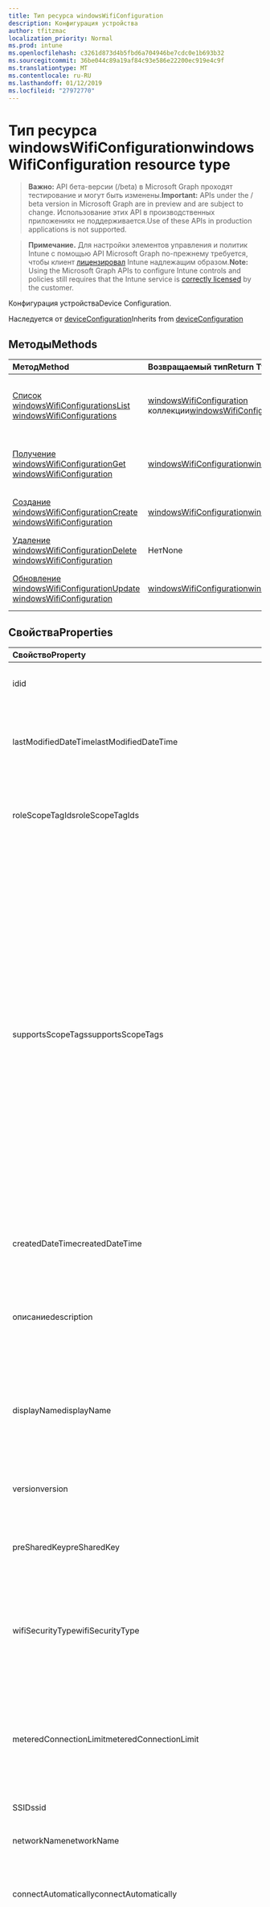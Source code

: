 ```yaml
---
title: Тип ресурса windowsWifiConfiguration
description: Конфигурация устройства
author: tfitzmac
localization_priority: Normal
ms.prod: intune
ms.openlocfilehash: c3261d873d4b5fbd6a704946be7cdc0e1b693b32
ms.sourcegitcommit: 36be044c89a19af84c93e586e22200ec919e4c9f
ms.translationtype: MT
ms.contentlocale: ru-RU
ms.lasthandoff: 01/12/2019
ms.locfileid: "27972770"
---
```

# <a name="windowswificonfiguration-resource-type"></a><span data-ttu-id="8ffb7-103">Тип ресурса windowsWifiConfiguration</span><span class="sxs-lookup"><span data-stu-id="8ffb7-103">windowsWifiConfiguration resource type</span></span>

> <span data-ttu-id="8ffb7-104">**Важно:** API бета-версии (/beta) в Microsoft Graph проходят тестирование и могут быть изменены.</span><span class="sxs-lookup"><span data-stu-id="8ffb7-104">**Important:** APIs under the / beta version in Microsoft Graph are in preview and are subject to change.</span></span> <span data-ttu-id="8ffb7-105">Использование этих API в производственных приложениях не поддерживается.</span><span class="sxs-lookup"><span data-stu-id="8ffb7-105">Use of these APIs in production applications is not supported.</span></span>

> <span data-ttu-id="8ffb7-106">**Примечание.** Для настройки элементов управления и политик Intune с помощью API Microsoft Graph по-прежнему требуется, чтобы клиент [лицензировал](https://go.microsoft.com/fwlink/?linkid=839381) Intune надлежащим образом.</span><span class="sxs-lookup"><span data-stu-id="8ffb7-106">**Note:** Using the Microsoft Graph APIs to configure Intune controls and policies still requires that the Intune service is [correctly licensed](https://go.microsoft.com/fwlink/?linkid=839381) by the customer.</span></span>

<span data-ttu-id="8ffb7-107">Конфигурация устройства</span><span class="sxs-lookup"><span data-stu-id="8ffb7-107">Device Configuration.</span></span>

<span data-ttu-id="8ffb7-108">Наследуется от [deviceConfiguration](../resources/intune-deviceconfig-deviceconfiguration.md)</span><span class="sxs-lookup"><span data-stu-id="8ffb7-108">Inherits from [deviceConfiguration](../resources/intune-deviceconfig-deviceconfiguration.md)</span></span>

## <a name="methods"></a><span data-ttu-id="8ffb7-109">Методы</span><span class="sxs-lookup"><span data-stu-id="8ffb7-109">Methods</span></span>
|<span data-ttu-id="8ffb7-110">Метод</span><span class="sxs-lookup"><span data-stu-id="8ffb7-110">Method</span></span>|<span data-ttu-id="8ffb7-111">Возвращаемый тип</span><span class="sxs-lookup"><span data-stu-id="8ffb7-111">Return Type</span></span>|<span data-ttu-id="8ffb7-112">Описание</span><span class="sxs-lookup"><span data-stu-id="8ffb7-112">Description</span></span>|
|:---|:---|:---|
|[<span data-ttu-id="8ffb7-113">Список windowsWifiConfigurations</span><span class="sxs-lookup"><span data-stu-id="8ffb7-113">List windowsWifiConfigurations</span></span>](../api/intune-deviceconfig-windowswificonfiguration-list.md)|<span data-ttu-id="8ffb7-114">[windowsWifiConfiguration](../resources/intune-deviceconfig-windowswificonfiguration.md) коллекции</span><span class="sxs-lookup"><span data-stu-id="8ffb7-114">[windowsWifiConfiguration](../resources/intune-deviceconfig-windowswificonfiguration.md) collection</span></span>|<span data-ttu-id="8ffb7-115">Свойства списка и связей объектов [windowsWifiConfiguration](../resources/intune-deviceconfig-windowswificonfiguration.md) .</span><span class="sxs-lookup"><span data-stu-id="8ffb7-115">List properties and relationships of the [windowsWifiConfiguration](../resources/intune-deviceconfig-windowswificonfiguration.md) objects.</span></span>|
|[<span data-ttu-id="8ffb7-116">Получение windowsWifiConfiguration</span><span class="sxs-lookup"><span data-stu-id="8ffb7-116">Get windowsWifiConfiguration</span></span>](../api/intune-deviceconfig-windowswificonfiguration-get.md)|[<span data-ttu-id="8ffb7-117">windowsWifiConfiguration</span><span class="sxs-lookup"><span data-stu-id="8ffb7-117">windowsWifiConfiguration</span></span>](../resources/intune-deviceconfig-windowswificonfiguration.md)|<span data-ttu-id="8ffb7-118">Чтение свойства и связи объекта [windowsWifiConfiguration](../resources/intune-deviceconfig-windowswificonfiguration.md) .</span><span class="sxs-lookup"><span data-stu-id="8ffb7-118">Read properties and relationships of the [windowsWifiConfiguration](../resources/intune-deviceconfig-windowswificonfiguration.md) object.</span></span>|
|[<span data-ttu-id="8ffb7-119">Создание windowsWifiConfiguration</span><span class="sxs-lookup"><span data-stu-id="8ffb7-119">Create windowsWifiConfiguration</span></span>](../api/intune-deviceconfig-windowswificonfiguration-create.md)|[<span data-ttu-id="8ffb7-120">windowsWifiConfiguration</span><span class="sxs-lookup"><span data-stu-id="8ffb7-120">windowsWifiConfiguration</span></span>](../resources/intune-deviceconfig-windowswificonfiguration.md)|<span data-ttu-id="8ffb7-121">Создание нового объекта [windowsWifiConfiguration](../resources/intune-deviceconfig-windowswificonfiguration.md) .</span><span class="sxs-lookup"><span data-stu-id="8ffb7-121">Create a new [windowsWifiConfiguration](../resources/intune-deviceconfig-windowswificonfiguration.md) object.</span></span>|
|[<span data-ttu-id="8ffb7-122">Удаление windowsWifiConfiguration</span><span class="sxs-lookup"><span data-stu-id="8ffb7-122">Delete windowsWifiConfiguration</span></span>](../api/intune-deviceconfig-windowswificonfiguration-delete.md)|<span data-ttu-id="8ffb7-123">Нет</span><span class="sxs-lookup"><span data-stu-id="8ffb7-123">None</span></span>|<span data-ttu-id="8ffb7-124">Удаляет [windowsWifiConfiguration](../resources/intune-deviceconfig-windowswificonfiguration.md).</span><span class="sxs-lookup"><span data-stu-id="8ffb7-124">Deletes a [windowsWifiConfiguration](../resources/intune-deviceconfig-windowswificonfiguration.md).</span></span>|
|[<span data-ttu-id="8ffb7-125">Обновление windowsWifiConfiguration</span><span class="sxs-lookup"><span data-stu-id="8ffb7-125">Update windowsWifiConfiguration</span></span>](../api/intune-deviceconfig-windowswificonfiguration-update.md)|[<span data-ttu-id="8ffb7-126">windowsWifiConfiguration</span><span class="sxs-lookup"><span data-stu-id="8ffb7-126">windowsWifiConfiguration</span></span>](../resources/intune-deviceconfig-windowswificonfiguration.md)|<span data-ttu-id="8ffb7-127">Обновление свойства объекта [windowsWifiConfiguration](../resources/intune-deviceconfig-windowswificonfiguration.md) .</span><span class="sxs-lookup"><span data-stu-id="8ffb7-127">Update the properties of a [windowsWifiConfiguration](../resources/intune-deviceconfig-windowswificonfiguration.md) object.</span></span>|

## <a name="properties"></a><span data-ttu-id="8ffb7-128">Свойства</span><span class="sxs-lookup"><span data-stu-id="8ffb7-128">Properties</span></span>
|<span data-ttu-id="8ffb7-129">Свойство</span><span class="sxs-lookup"><span data-stu-id="8ffb7-129">Property</span></span>|<span data-ttu-id="8ffb7-130">Тип</span><span class="sxs-lookup"><span data-stu-id="8ffb7-130">Type</span></span>|<span data-ttu-id="8ffb7-131">Описание</span><span class="sxs-lookup"><span data-stu-id="8ffb7-131">Description</span></span>|
|:---|:---|:---|
|<span data-ttu-id="8ffb7-132">id</span><span class="sxs-lookup"><span data-stu-id="8ffb7-132">id</span></span>|<span data-ttu-id="8ffb7-133">Строка</span><span class="sxs-lookup"><span data-stu-id="8ffb7-133">String</span></span>|<span data-ttu-id="8ffb7-134">Ключ объекта.</span><span class="sxs-lookup"><span data-stu-id="8ffb7-134">Key of the entity.</span></span> <span data-ttu-id="8ffb7-135">Наследуется от [deviceConfiguration](../resources/intune-deviceconfig-deviceconfiguration.md).</span><span class="sxs-lookup"><span data-stu-id="8ffb7-135">Inherited from [deviceConfiguration](../resources/intune-deviceconfig-deviceconfiguration.md)</span></span>|
|<span data-ttu-id="8ffb7-136">lastModifiedDateTime</span><span class="sxs-lookup"><span data-stu-id="8ffb7-136">lastModifiedDateTime</span></span>|<span data-ttu-id="8ffb7-137">DateTimeOffset</span><span class="sxs-lookup"><span data-stu-id="8ffb7-137">DateTimeOffset</span></span>|<span data-ttu-id="8ffb7-138">Дата и время последнего изменения объекта.</span><span class="sxs-lookup"><span data-stu-id="8ffb7-138">DateTime the object was last modified.</span></span> <span data-ttu-id="8ffb7-139">Наследуется от [deviceConfiguration](../resources/intune-deviceconfig-deviceconfiguration.md).</span><span class="sxs-lookup"><span data-stu-id="8ffb7-139">Inherited from [deviceConfiguration](../resources/intune-deviceconfig-deviceconfiguration.md)</span></span>|
|<span data-ttu-id="8ffb7-140">roleScopeTagIds</span><span class="sxs-lookup"><span data-stu-id="8ffb7-140">roleScopeTagIds</span></span>|<span data-ttu-id="8ffb7-141">Коллекция String</span><span class="sxs-lookup"><span data-stu-id="8ffb7-141">String collection</span></span>|<span data-ttu-id="8ffb7-142">Список областей теги для данного экземпляра сущности.</span><span class="sxs-lookup"><span data-stu-id="8ffb7-142">List of Scope Tags for this Entity instance.</span></span> <span data-ttu-id="8ffb7-143">Наследуется от [deviceConfiguration](../resources/intune-deviceconfig-deviceconfiguration.md).</span><span class="sxs-lookup"><span data-stu-id="8ffb7-143">Inherited from [deviceConfiguration](../resources/intune-deviceconfig-deviceconfiguration.md)</span></span>|
|<span data-ttu-id="8ffb7-144">supportsScopeTags</span><span class="sxs-lookup"><span data-stu-id="8ffb7-144">supportsScopeTags</span></span>|<span data-ttu-id="8ffb7-145">Логический</span><span class="sxs-lookup"><span data-stu-id="8ffb7-145">Boolean</span></span>|<span data-ttu-id="8ffb7-146">Указывает, поддерживает ли базовой конфигурации устройства назначения тегов области действия.</span><span class="sxs-lookup"><span data-stu-id="8ffb7-146">Indicates whether or not the underlying Device Configuration supports the assignment of scope tags.</span></span> <span data-ttu-id="8ffb7-147">Присвоение свойства ScopeTags не допускается, если это значение равно false и сущности не будут недоступны пользователям с заданной областью.</span><span class="sxs-lookup"><span data-stu-id="8ffb7-147">Assigning to the ScopeTags property is not allowed when this value is false and entities will not be visible to scoped users.</span></span> <span data-ttu-id="8ffb7-148">Это происходит для политик прежних версий, созданные в Silverlight и можно устранить, удаление и повторное создание политики на портале Azure.</span><span class="sxs-lookup"><span data-stu-id="8ffb7-148">This occurs for Legacy policies created in Silverlight and can be resolved by deleting and recreating the policy in the Azure Portal.</span></span> <span data-ttu-id="8ffb7-149">Это свойство доступно только для чтения.</span><span class="sxs-lookup"><span data-stu-id="8ffb7-149">This property is read-only.</span></span> <span data-ttu-id="8ffb7-150">Наследуется от [deviceConfiguration](../resources/intune-deviceconfig-deviceconfiguration.md).</span><span class="sxs-lookup"><span data-stu-id="8ffb7-150">Inherited from [deviceConfiguration](../resources/intune-deviceconfig-deviceconfiguration.md)</span></span>|
|<span data-ttu-id="8ffb7-151">createdDateTime</span><span class="sxs-lookup"><span data-stu-id="8ffb7-151">createdDateTime</span></span>|<span data-ttu-id="8ffb7-152">DateTimeOffset</span><span class="sxs-lookup"><span data-stu-id="8ffb7-152">DateTimeOffset</span></span>|<span data-ttu-id="8ffb7-153">Дата и время создания объекта.</span><span class="sxs-lookup"><span data-stu-id="8ffb7-153">DateTime the object was created.</span></span> <span data-ttu-id="8ffb7-154">Наследуется от [deviceConfiguration](../resources/intune-deviceconfig-deviceconfiguration.md).</span><span class="sxs-lookup"><span data-stu-id="8ffb7-154">Inherited from [deviceConfiguration](../resources/intune-deviceconfig-deviceconfiguration.md)</span></span>|
|<span data-ttu-id="8ffb7-155">описание</span><span class="sxs-lookup"><span data-stu-id="8ffb7-155">description</span></span>|<span data-ttu-id="8ffb7-156">Строка</span><span class="sxs-lookup"><span data-stu-id="8ffb7-156">String</span></span>|<span data-ttu-id="8ffb7-157">Указанное администратором описание конфигурации устройства.</span><span class="sxs-lookup"><span data-stu-id="8ffb7-157">Admin provided description of the Device Configuration.</span></span> <span data-ttu-id="8ffb7-158">Наследуется от [deviceConfiguration](../resources/intune-deviceconfig-deviceconfiguration.md).</span><span class="sxs-lookup"><span data-stu-id="8ffb7-158">Inherited from [deviceConfiguration](../resources/intune-deviceconfig-deviceconfiguration.md)</span></span>|
|<span data-ttu-id="8ffb7-159">displayName</span><span class="sxs-lookup"><span data-stu-id="8ffb7-159">displayName</span></span>|<span data-ttu-id="8ffb7-160">Строка</span><span class="sxs-lookup"><span data-stu-id="8ffb7-160">String</span></span>|<span data-ttu-id="8ffb7-161">Указанное администратором имя конфигурации устройства.</span><span class="sxs-lookup"><span data-stu-id="8ffb7-161">Admin provided name of the device configuration.</span></span> <span data-ttu-id="8ffb7-162">Наследуется от [deviceConfiguration](../resources/intune-deviceconfig-deviceconfiguration.md).</span><span class="sxs-lookup"><span data-stu-id="8ffb7-162">Inherited from [deviceConfiguration](../resources/intune-deviceconfig-deviceconfiguration.md)</span></span>|
|<span data-ttu-id="8ffb7-163">version</span><span class="sxs-lookup"><span data-stu-id="8ffb7-163">version</span></span>|<span data-ttu-id="8ffb7-164">Int32</span><span class="sxs-lookup"><span data-stu-id="8ffb7-164">Int32</span></span>|<span data-ttu-id="8ffb7-165">Версия конфигурации устройства.</span><span class="sxs-lookup"><span data-stu-id="8ffb7-165">Version of the device configuration.</span></span> <span data-ttu-id="8ffb7-166">Наследуется от [deviceConfiguration](../resources/intune-deviceconfig-deviceconfiguration.md).</span><span class="sxs-lookup"><span data-stu-id="8ffb7-166">Inherited from [deviceConfiguration](../resources/intune-deviceconfig-deviceconfiguration.md)</span></span>|
|<span data-ttu-id="8ffb7-167">preSharedKey</span><span class="sxs-lookup"><span data-stu-id="8ffb7-167">preSharedKey</span></span>|<span data-ttu-id="8ffb7-168">Строка</span><span class="sxs-lookup"><span data-stu-id="8ffb7-168">String</span></span>|<span data-ttu-id="8ffb7-169">Это предварительный ключ для WPA личных Сеть Wi-Fi.</span><span class="sxs-lookup"><span data-stu-id="8ffb7-169">This is the pre-shared key for WPA Personal Wi-Fi network.</span></span>|
|<span data-ttu-id="8ffb7-170">wifiSecurityType</span><span class="sxs-lookup"><span data-stu-id="8ffb7-170">wifiSecurityType</span></span>|[<span data-ttu-id="8ffb7-171">wiFiSecurityType</span><span class="sxs-lookup"><span data-stu-id="8ffb7-171">wiFiSecurityType</span></span>](../resources/intune-deviceconfig-wifisecuritytype.md)|<span data-ttu-id="8ffb7-172">Укажите тип безопасности Wifi.</span><span class="sxs-lookup"><span data-stu-id="8ffb7-172">Specify the Wifi Security Type.</span></span> <span data-ttu-id="8ffb7-173">Возможные значения: `open`, `wpaPersonal`, `wpaEnterprise`, `wep`, `wpa2Personal`, `wpa2Enterprise`.</span><span class="sxs-lookup"><span data-stu-id="8ffb7-173">Possible values are: `open`, `wpaPersonal`, `wpaEnterprise`, `wep`, `wpa2Personal`, `wpa2Enterprise`.</span></span>|
|<span data-ttu-id="8ffb7-174">meteredConnectionLimit</span><span class="sxs-lookup"><span data-stu-id="8ffb7-174">meteredConnectionLimit</span></span>|[<span data-ttu-id="8ffb7-175">meteredConnectionLimitType</span><span class="sxs-lookup"><span data-stu-id="8ffb7-175">meteredConnectionLimitType</span></span>](../resources/intune-deviceconfig-meteredconnectionlimittype.md)|<span data-ttu-id="8ffb7-176">Задать тип ограничение лимитным тарифным планом подключения для Wi-Fi.</span><span class="sxs-lookup"><span data-stu-id="8ffb7-176">Specify the metered connection limit type for the wifi connection.</span></span> <span data-ttu-id="8ffb7-177">Возможные значения: `unrestricted`, `fixed`, `variable`.</span><span class="sxs-lookup"><span data-stu-id="8ffb7-177">Possible values are: `unrestricted`, `fixed`, `variable`.</span></span>|
|<span data-ttu-id="8ffb7-178">SSID</span><span class="sxs-lookup"><span data-stu-id="8ffb7-178">ssid</span></span>|<span data-ttu-id="8ffb7-179">Строка</span><span class="sxs-lookup"><span data-stu-id="8ffb7-179">String</span></span>|<span data-ttu-id="8ffb7-180">Укажите SSID Wi-Fi.</span><span class="sxs-lookup"><span data-stu-id="8ffb7-180">Specify the SSID of the wifi connection.</span></span>|
|<span data-ttu-id="8ffb7-181">networkName</span><span class="sxs-lookup"><span data-stu-id="8ffb7-181">networkName</span></span>|<span data-ttu-id="8ffb7-182">Строка</span><span class="sxs-lookup"><span data-stu-id="8ffb7-182">String</span></span>|<span data-ttu-id="8ffb7-183">Укажите имя конфигурации сети.</span><span class="sxs-lookup"><span data-stu-id="8ffb7-183">Specify the network configuration name.</span></span>|
|<span data-ttu-id="8ffb7-184">connectAutomatically</span><span class="sxs-lookup"><span data-stu-id="8ffb7-184">connectAutomatically</span></span>|<span data-ttu-id="8ffb7-185">Логический</span><span class="sxs-lookup"><span data-stu-id="8ffb7-185">Boolean</span></span>|<span data-ttu-id="8ffb7-186">Укажите, будет ли Wi-Fi следует автоматически подключаться при работе в диапазоне.</span><span class="sxs-lookup"><span data-stu-id="8ffb7-186">Specify whether the wifi connection should connect automatically when in range.</span></span>|
|<span data-ttu-id="8ffb7-187">connectToPreferredNetwork</span><span class="sxs-lookup"><span data-stu-id="8ffb7-187">connectToPreferredNetwork</span></span>|<span data-ttu-id="8ffb7-188">Логический</span><span class="sxs-lookup"><span data-stu-id="8ffb7-188">Boolean</span></span>|<span data-ttu-id="8ffb7-189">Укажите, должны ли Wi-Fi подключаться к более подходящей сети, если уже подключен этой.</span><span class="sxs-lookup"><span data-stu-id="8ffb7-189">Specify whether the wifi connection should connect to more preferred networks when already connected to this one.</span></span>  <span data-ttu-id="8ffb7-190">Требуется ConnectAutomatically значение true.</span><span class="sxs-lookup"><span data-stu-id="8ffb7-190">Requires ConnectAutomatically to be true.</span></span>|
|<span data-ttu-id="8ffb7-191">connectWhenNetworkNameIsHidden</span><span class="sxs-lookup"><span data-stu-id="8ffb7-191">connectWhenNetworkNameIsHidden</span></span>|<span data-ttu-id="8ffb7-192">Логический</span><span class="sxs-lookup"><span data-stu-id="8ffb7-192">Boolean</span></span>|<span data-ttu-id="8ffb7-193">Укажите, автоматически подключения Wi-Fi даже когда не передают SSID.</span><span class="sxs-lookup"><span data-stu-id="8ffb7-193">Specify whether the wifi connection should connect automatically even when the SSID is not broadcasting.</span></span>|
|<span data-ttu-id="8ffb7-194">proxySetting</span><span class="sxs-lookup"><span data-stu-id="8ffb7-194">proxySetting</span></span>|[<span data-ttu-id="8ffb7-195">wiFiProxySetting</span><span class="sxs-lookup"><span data-stu-id="8ffb7-195">wiFiProxySetting</span></span>](../resources/intune-deviceconfig-wifiproxysetting.md)|<span data-ttu-id="8ffb7-196">Укажите параметры для Wi-Fi конфигурации прокси-сервера.</span><span class="sxs-lookup"><span data-stu-id="8ffb7-196">Specify the proxy setting for Wi-Fi configuration.</span></span> <span data-ttu-id="8ffb7-197">Возможные значения: `none`, `manual`, `automatic`.</span><span class="sxs-lookup"><span data-stu-id="8ffb7-197">Possible values are: `none`, `manual`, `automatic`.</span></span>|
|<span data-ttu-id="8ffb7-198">proxyManualAddress</span><span class="sxs-lookup"><span data-stu-id="8ffb7-198">proxyManualAddress</span></span>|<span data-ttu-id="8ffb7-199">Строка</span><span class="sxs-lookup"><span data-stu-id="8ffb7-199">String</span></span>|<span data-ttu-id="8ffb7-200">Укажите IP-адрес прокси-сервера.</span><span class="sxs-lookup"><span data-stu-id="8ffb7-200">Specify the IP address for the proxy server.</span></span>|
|<span data-ttu-id="8ffb7-201">proxyManualPort</span><span class="sxs-lookup"><span data-stu-id="8ffb7-201">proxyManualPort</span></span>|<span data-ttu-id="8ffb7-202">Int32</span><span class="sxs-lookup"><span data-stu-id="8ffb7-202">Int32</span></span>|<span data-ttu-id="8ffb7-203">Указание порта для прокси-сервера.</span><span class="sxs-lookup"><span data-stu-id="8ffb7-203">Specify the port for the proxy server.</span></span>|
|<span data-ttu-id="8ffb7-204">proxyAutomaticConfigurationUrl</span><span class="sxs-lookup"><span data-stu-id="8ffb7-204">proxyAutomaticConfigurationUrl</span></span>|<span data-ttu-id="8ffb7-205">Строка</span><span class="sxs-lookup"><span data-stu-id="8ffb7-205">String</span></span>|<span data-ttu-id="8ffb7-206">Укажите URL-адрес для сценария настройки сервера прокси-сервера.</span><span class="sxs-lookup"><span data-stu-id="8ffb7-206">Specify the URL for the proxy server configuration script.</span></span>|
|<span data-ttu-id="8ffb7-207">forceFIPSCompliance</span><span class="sxs-lookup"><span data-stu-id="8ffb7-207">forceFIPSCompliance</span></span>|<span data-ttu-id="8ffb7-208">Логический</span><span class="sxs-lookup"><span data-stu-id="8ffb7-208">Boolean</span></span>|<span data-ttu-id="8ffb7-209">Укажите необходимость проверки соответствия требованиям FIPS.</span><span class="sxs-lookup"><span data-stu-id="8ffb7-209">Specify whether to force FIPS compliance.</span></span>|

## <a name="relationships"></a><span data-ttu-id="8ffb7-210">Связи</span><span class="sxs-lookup"><span data-stu-id="8ffb7-210">Relationships</span></span>
|<span data-ttu-id="8ffb7-211">Связь</span><span class="sxs-lookup"><span data-stu-id="8ffb7-211">Relationship</span></span>|<span data-ttu-id="8ffb7-212">Тип</span><span class="sxs-lookup"><span data-stu-id="8ffb7-212">Type</span></span>|<span data-ttu-id="8ffb7-213">Описание</span><span class="sxs-lookup"><span data-stu-id="8ffb7-213">Description</span></span>|
|:---|:---|:---|
|<span data-ttu-id="8ffb7-214">groupAssignments</span><span class="sxs-lookup"><span data-stu-id="8ffb7-214">groupAssignments</span></span>|<span data-ttu-id="8ffb7-215">[deviceConfigurationGroupAssignment](../resources/intune-deviceconfig-deviceconfigurationgroupassignment.md) коллекции</span><span class="sxs-lookup"><span data-stu-id="8ffb7-215">[deviceConfigurationGroupAssignment](../resources/intune-deviceconfig-deviceconfigurationgroupassignment.md) collection</span></span>|<span data-ttu-id="8ffb7-216">Список назначений групп для профиля конфигурации устройства.</span><span class="sxs-lookup"><span data-stu-id="8ffb7-216">The list of group assignments for the device configuration profile.</span></span> <span data-ttu-id="8ffb7-217">Наследуется от [deviceConfiguration](../resources/intune-deviceconfig-deviceconfiguration.md).</span><span class="sxs-lookup"><span data-stu-id="8ffb7-217">Inherited from [deviceConfiguration](../resources/intune-deviceconfig-deviceconfiguration.md)</span></span>|
|<span data-ttu-id="8ffb7-218">assignments</span><span class="sxs-lookup"><span data-stu-id="8ffb7-218">assignments</span></span>|<span data-ttu-id="8ffb7-219">Коллекция [deviceConfigurationAssignment](../resources/intune-deviceconfig-deviceconfigurationassignment.md)</span><span class="sxs-lookup"><span data-stu-id="8ffb7-219">[deviceConfigurationAssignment](../resources/intune-deviceconfig-deviceconfigurationassignment.md) collection</span></span>|<span data-ttu-id="8ffb7-220">Список назначений для профиля конфигурации устройства.</span><span class="sxs-lookup"><span data-stu-id="8ffb7-220">The list of assignments for the device configuration profile.</span></span> <span data-ttu-id="8ffb7-221">Наследуется от [deviceConfiguration](../resources/intune-deviceconfig-deviceconfiguration.md).</span><span class="sxs-lookup"><span data-stu-id="8ffb7-221">Inherited from [deviceConfiguration](../resources/intune-deviceconfig-deviceconfiguration.md)</span></span>|
|<span data-ttu-id="8ffb7-222">deviceStatuses</span><span class="sxs-lookup"><span data-stu-id="8ffb7-222">deviceStatuses</span></span>|<span data-ttu-id="8ffb7-223">Коллекция [deviceConfigurationDeviceStatus](../resources/intune-deviceconfig-deviceconfigurationdevicestatus.md)</span><span class="sxs-lookup"><span data-stu-id="8ffb7-223">[deviceConfigurationDeviceStatus](../resources/intune-deviceconfig-deviceconfigurationdevicestatus.md) collection</span></span>|<span data-ttu-id="8ffb7-224">Состояние установки конфигурации для каждого устройства.</span><span class="sxs-lookup"><span data-stu-id="8ffb7-224">Device configuration installation status by device.</span></span> <span data-ttu-id="8ffb7-225">Наследуется от [deviceConfiguration](../resources/intune-deviceconfig-deviceconfiguration.md).</span><span class="sxs-lookup"><span data-stu-id="8ffb7-225">Inherited from [deviceConfiguration](../resources/intune-deviceconfig-deviceconfiguration.md)</span></span>|
|<span data-ttu-id="8ffb7-226">userStatuses</span><span class="sxs-lookup"><span data-stu-id="8ffb7-226">userStatuses</span></span>|<span data-ttu-id="8ffb7-227">Коллекция [deviceConfigurationUserStatus](../resources/intune-deviceconfig-deviceconfigurationuserstatus.md)</span><span class="sxs-lookup"><span data-stu-id="8ffb7-227">[deviceConfigurationUserStatus](../resources/intune-deviceconfig-deviceconfigurationuserstatus.md) collection</span></span>|<span data-ttu-id="8ffb7-228">Состояние установки конфигурации устройства пользователем.</span><span class="sxs-lookup"><span data-stu-id="8ffb7-228">Device configuration installation status by user.</span></span> <span data-ttu-id="8ffb7-229">Наследуется от [deviceConfiguration](../resources/intune-deviceconfig-deviceconfiguration.md).</span><span class="sxs-lookup"><span data-stu-id="8ffb7-229">Inherited from [deviceConfiguration](../resources/intune-deviceconfig-deviceconfiguration.md)</span></span>|
|<span data-ttu-id="8ffb7-230">deviceStatusOverview</span><span class="sxs-lookup"><span data-stu-id="8ffb7-230">deviceStatusOverview</span></span>|[<span data-ttu-id="8ffb7-231">deviceConfigurationDeviceOverview</span><span class="sxs-lookup"><span data-stu-id="8ffb7-231">deviceConfigurationDeviceOverview</span></span>](../resources/intune-deviceconfig-deviceconfigurationdeviceoverview.md)|<span data-ttu-id="8ffb7-232">Обзор состояния конфигурации по устройствам. Наследуется от [deviceConfiguration](../resources/intune-deviceconfig-deviceconfiguration.md)</span><span class="sxs-lookup"><span data-stu-id="8ffb7-232">Device Configuration devices status overview Inherited from [deviceConfiguration](../resources/intune-deviceconfig-deviceconfiguration.md)</span></span>|
|<span data-ttu-id="8ffb7-233">userStatusOverview</span><span class="sxs-lookup"><span data-stu-id="8ffb7-233">userStatusOverview</span></span>|[<span data-ttu-id="8ffb7-234">deviceConfigurationUserOverview</span><span class="sxs-lookup"><span data-stu-id="8ffb7-234">deviceConfigurationUserOverview</span></span>](../resources/intune-deviceconfig-deviceconfigurationuseroverview.md)|<span data-ttu-id="8ffb7-235">Обзор состояния конфигурации устройств по пользователям. Наследуется от [deviceConfiguration](../resources/intune-deviceconfig-deviceconfiguration.md)</span><span class="sxs-lookup"><span data-stu-id="8ffb7-235">Device Configuration users status overview Inherited from [deviceConfiguration](../resources/intune-deviceconfig-deviceconfiguration.md)</span></span>|
|<span data-ttu-id="8ffb7-236">deviceSettingStateSummaries</span><span class="sxs-lookup"><span data-stu-id="8ffb7-236">deviceSettingStateSummaries</span></span>|<span data-ttu-id="8ffb7-237">Коллекция [settingStateDeviceSummary](../resources/intune-deviceconfig-settingstatedevicesummary.md)</span><span class="sxs-lookup"><span data-stu-id="8ffb7-237">[settingStateDeviceSummary](../resources/intune-deviceconfig-settingstatedevicesummary.md) collection</span></span>|<span data-ttu-id="8ffb7-238">Обзор состояния параметров конфигурации устройств по пользователям. Наследуется от [deviceConfiguration](../resources/intune-deviceconfig-deviceconfiguration.md)</span><span class="sxs-lookup"><span data-stu-id="8ffb7-238">Device Configuration Setting State Device Summary Inherited from [deviceConfiguration](../resources/intune-deviceconfig-deviceconfiguration.md)</span></span>|

## <a name="json-representation"></a><span data-ttu-id="8ffb7-239">Представление JSON</span><span class="sxs-lookup"><span data-stu-id="8ffb7-239">JSON Representation</span></span>
<span data-ttu-id="8ffb7-240">Ниже представлено описание ресурса в формате JSON.</span><span class="sxs-lookup"><span data-stu-id="8ffb7-240">Here is a JSON representation of the resource.</span></span>
<!-- {
  "blockType": "resource",
  "keyProperty": "id",
  "@odata.type": "microsoft.graph.windowsWifiConfiguration"
}
-->
``` json
{
  "@odata.type": "#microsoft.graph.windowsWifiConfiguration",
  "id": "String (identifier)",
  "lastModifiedDateTime": "String (timestamp)",
  "roleScopeTagIds": [
    "String"
  ],
  "supportsScopeTags": true,
  "createdDateTime": "String (timestamp)",
  "description": "String",
  "displayName": "String",
  "version": 1024,
  "preSharedKey": "String",
  "wifiSecurityType": "String",
  "meteredConnectionLimit": "String",
  "ssid": "String",
  "networkName": "String",
  "connectAutomatically": true,
  "connectToPreferredNetwork": true,
  "connectWhenNetworkNameIsHidden": true,
  "proxySetting": "String",
  "proxyManualAddress": "String",
  "proxyManualPort": 1024,
  "proxyAutomaticConfigurationUrl": "String",
  "forceFIPSCompliance": true
}
```





